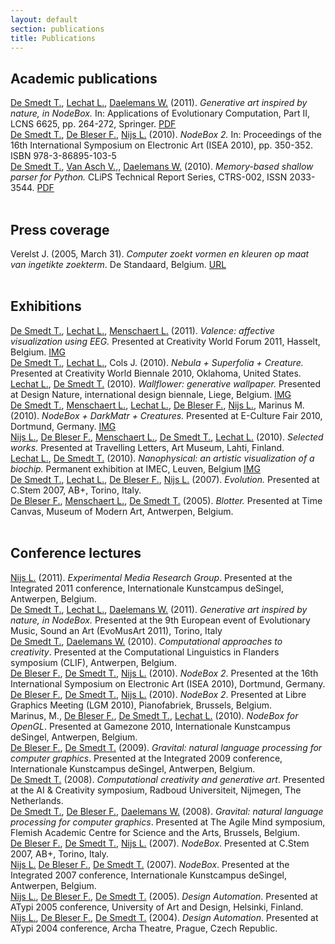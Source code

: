 ```yaml
---
layout: default
section: publications
title: Publications
---
```

<h2>Academic publications</h2>
<!-- Peer-reviewed journal papers, conference proceedings, book chapters, technical reports, PhD theses. -->
<!-- =================================================================================================== -->

<div class="publication box">
	<a href="../people/tom-de-smedt.html" class="author">De Smedt T.</a>, 
	<a href="http://ludivinelechat.be" class="author">Lechat L.</a>, 
	<a href="http://www.clips.ua.ac.be/people/walter-daelemans" class="author">Daelemans W.</a> 
	(2011). 
	<cite>Generative art inspired by nature, in NodeBox.</cite> 
	In: Applications of Evolutionary Computation, Part II, LCNS 6625, pp. 264-272, Springer. 
	<a href="http://www.clips.ua.ac.be/sites/default/files/desmedt-generative-art.pdf" class="attachment">PDF</a>
</div>

<div class="publication box">
	<a href="../people/tom-de-smedt.html" class="author">De Smedt T.</a>, 
	<a href="../people/frederik-de-bleser.html" class="author">De Bleser F.</a>, 
	<a href="../people/lucas-nijs.html" class="author">Nijs L.</a> 
	(2010). 
	<cite>NodeBox 2.</cite> 
	In: Proceedings of the 16th International Symposium on Electronic Art (ISEA 2010), pp. 350-352. ISBN 978-3-86895-103-5
</div>

<div class="publication box">
	<a href="../people/tom-de-smedt.html" class="author">De Smedt T.</a>, 
	<a href="http://www.clips.ua.ac.be/people/vincent-van-asch" class="author">Van Asch V.,</a>, 
	<a href="http://www.clips.ua.ac.be/people/walter-daelemans" class="author">Daelemans W.</a> 
	(2010). 
	<cite>Memory-based shallow parser for Python.</cite> CLiPS Technical Report Series, CTRS-002, ISSN 2033-3544. 
	<a href="http://www.clips.ua.ac.be/sites/default/files/ctrs-002.pdf" class="attachment">PDF</a>
</div>

<br>
<h2>Press coverage</h2>
<!-- Newspaper articles about EMRG and citing EMRG or EMRG members. -->
<!-- =================================================================================================== -->

<div class="publication press box">
	Verelst J. 
	(2005, March 31). 
	<cite>Computer zoekt vormen en kleuren op maat van ingetikte zoekterm</cite>. 
	De Standaard, Belgium. 
	<a href="http://destandaard.be/artikel/detail.aspx?artikelid=GR9DNGVE&word=nodebox" class="attachment">URL</a>
</div>

<br>
<h2>Exhibitions</h2>
<!-- Solo exhibitions or international group exhibitions. -->
<!-- =================================================================================================== -->

<div class="publication exhibition box">
	<a href="../people/tom-de-smedt.html" class="author">De Smedt T.</a>, 
	<a href="http://ludivinelechat.be" class="author">Lechat L.</a>, 
	<a href="../people/lieven-menschaert.html" class="author">Menschaert L.</a> 
	(2011). 
	<cite>Valence: affective visualization using EEG.</cite> 
	Presented at Creativity World Forum 2011, Hasselt, Belgium. 
	<a href="http://organisms.be/index.php/valence" class="attachment">IMG</a>
</div>

<div class="publication exhibition box">
	<a href="../people/tom-de-smedt.html" class="author">De Smedt T.</a>, 
	<a href="http://ludivinelechat.be" class="author">Lechat L.</a>, 
	Cols J. 
	(2010). 
	<cite>Nebula + Superfolia + Creature.</cite> 
	Presented at Creativity World Biennale 2010, Oklahoma, United States.
</div>

<div class="publication exhibition box">
	<a href="http://ludivinelechat.be" class="author">Lechat L.</a>, 
	<a href="../people/tom-de-smedt.html" class="author">De Smedt T.</a> 
	(2010). 
	<cite>Wallflower: generative wallpaper.</cite> 
	Presented at Design Nature, international design biennale, Liege, Belgium. 
	<a href="http://organisms.be/index.php/wallflower" class="attachment">IMG</a>
</div>

<div class="publication exhibition box">
	<a href="../people/tom-de-smedt.html" class="author">De Smedt T.</a>, 
	<a href="../people/lieven-menschaert.html" class="author">Menschaert L.</a>, 
	<a href="http://ludivinelechat.be" class="author">Lechat L.</a>, 
	<a href="../people/frederik-de-bleser.html" class="author">De Bleser F.</a>, 
	<a href="../people/lucas-nijs.html" class="author">Nijs L.</a>, 
	Marinus M. 
	(2010). 
	<cite>NodeBox + DarkMatr + Creatures.</cite> 
	Presented at E-Culture Fair 2010, Dortmund, Germany. 
	<a href="http://organisms.be/index.php/ecf" class="attachment">IMG</a>
</div>

<div class="publication exhibition box">
	<a href="../people/lucas-nijs.html" class="author">Nijs L.</a>, 
	<a href="../people/frederik-de-bleser.html" class="author">De Bleser F.</a>, 
	<a href="../people/lieven-menschaert.html" class="author">Menschaert L.</a>, 
	<a href="../people/tom-de-smedt.html" class="author">De Smedt T.</a>, 
	<a href="http://ludivinelechat.be" class="author">Lechat L.</a> 
	(2010). 
	<cite>Selected works.</cite> 
	Presented at Travelling Letters, Art Museum, Lahti, Finland.
</div>

<div class="publication exhibition box">
	<a href="http://ludivinelechat.be" class="author">Lechat L.</a>, 
	<a href="../people/tom-de-smedt.html" class="author">De Smedt T.</a> 
	(2010). 
	<cite>Nanophysical: an artistic visualization of a biochip.</cite> 
	Permanent exhibition at IMEC, Leuven, Belgium 
	<a href="http://organisms.be/index.php/nanophysical" class="attachment">IMG</a>
</div>

<div class="publication exhibition box">
	<a href="../people/tom-de-smedt.html" class="author">De Smedt T.</a>, 
	<a href="http://ludivinelechat.be" class="author">Lechat L.</a>, 
	<a href="../people/frederik-de-bleser.html" class="author">De Bleser F.</a>, 
	<a href="../people/lucas-nijs.html" class="author">Nijs L.</a> 
	(2007). 
	<cite>Evolution.</cite> 
	Presented at C.Stem 2007, AB+, Torino, Italy.
</div>

<div class="publication exhibition box">
	<a href="../people/frederik-de-bleser.html" class="author">De Bleser F.</a>, 
	<a href="../people/lieven-menschaert.html" class="author">Menschaert L.</a>, 
	<a href="../people/tom-de-smedt.html" class="author">De Smedt T.</a> 
	(2005). 
	<cite>Blotter.</cite> 
	Presented at Time Canvas, Museum of Modern Art, Antwerpen, Belgium.
</div>

<br>
<h2>Conference lectures</h2>
<!-- Conference lectures and invited symposia talks. -->
<!-- =================================================================================================== -->

<div class="publication talk box">
	<a href="../people/lucas-nijs.html" class="author">Nijs L.</a> (2011). 
	<cite>Experimental Media Research Group</cite>. 
	Presented at the Integrated 2011 conference, Internationale Kunstcampus deSingel, Antwerpen, Belgium.
</div>

<div class="publication talk box">
	<a href="../people/tom-de-smedt.html" class="author">De Smedt T.</a>, 
	<a href="http://ludivinelechat.be" class="author">Lechat L.</a>, 
	<a href="http://www.clips.ua.ac.be/people/walter-daelemans" class="author">Daelemans W.</a> 
	(2011).  
	<cite>Generative art inspired by nature, in NodeBox.</cite> 
	Presented at the 9th European event of Evolutionary Music, Sound an Art (EvoMusArt 2011), Torino, Italy
</div>

<div class="publication talk box">
	<a href="../people/tom-de-smedt.html" class="author">De Smedt T.</a>, 
	<a href="http://www.clips.ua.ac.be/people/walter-daelemans" class="author">Daelemans W.</a> 
	(2010). 
	<cite>Computational approaches to creativity</cite>. 
	Presented at the Computational Linguistics in Flanders symposium (CLIF), Antwerpen, Belgium.
</div>

<div class="publication talk box">
	<a href="../people/frederik-de-bleser.html" class="author">De Bleser F.</a>, 
	<a href="../people/tom-de-smedt.html" class="author">De Smedt T.</a>, 
	<a href="../people/lucas-nijs.html" class="author">Nijs L.</a> 
	(2010). 
	<cite>NodeBox 2</cite>. 
	Presented at the 16th International Symposium on Electronic Art (ISEA 2010), Dortmund, Germany.
</div>

<div class="publication talk box">
	<a href="../people/frederik-de-bleser.html" class="author">De Bleser F.</a>, 
	<a href="../people/tom-de-smedt.html" class="author">De Smedt T.</a>, 
	<a href="../people/lucas-nijs.html" class="author">Nijs L.</a> 
	(2010). 
	<cite>NodeBox 2</cite>. 
	Presented at Libre Graphics Meeting (LGM 2010), Pianofabriek, Brussels, Belgium.
</div>

<div class="publication talk box">
	Marinus, M., 
	<a href="../people/frederik-de-bleser.html" class="author">De Bleser F.</a>, 
	<a href="../people/tom-de-smedt.html" class="author">De Smedt T.</a>, 
	<a href="http://ludivinelechat.be" class="author">Lechat L.</a> 
	(2010). 
	<cite>NodeBox for OpenGL</cite>. 
	Presented at Gamezone 2010, Internationale Kunstcampus deSingel, Antwerpen, Belgium.
</div>

<div class="publication talk box">
	<a href="../people/frederik-de-bleser.html" class="author">De Bleser F.</a>, 
	<a href="../people/tom-de-smedt.html" class="author">De Smedt T.</a> 
	(2009). 
	<cite>Gravital: natural language processing for computer graphics</cite>. 
	Presented at the Integrated 2009 conference, Internationale Kunstcampus deSingel, Antwerpen, Belgium.
</div>

<div class="publication talk box">
	<a href="../people/tom-de-smedt.html" class="author">De Smedt T.</a> 
	(2008). 
	<cite>Computational creativity and generative art</cite>. 
	Presented at the AI &amp; Creativity symposium, Radboud Universiteit, Nijmegen, The Netherlands.
</div>

<div class="publication talk box">
	<a href="../people/tom-de-smedt.html" class="author">De Smedt T.</a>, 
	<a href="../people/frederik-de-bleser.html" class="author">De Bleser F.</a>, 
	<a href="http://www.clips.ua.ac.be/people/walter-daelemans" class="author">Daelemans W.</a> 
	(2008). 
	<cite>Gravital: natural language processing for computer graphics</cite>. 
	Presented at The Agile Mind symposium, Flemish Academic Centre for Science and the Arts, Brussels, Belgium.
</div>

<div class="publication talk box">
	<a href="../people/frederik-de-bleser.html" class="author">De Bleser F.</a>,
	<a href="../people/tom-de-smedt.html" class="author">De Smedt T.</a>, 
	<a href="../people/lucas-nijs.html" class="author">Nijs L.</a> 
	(2007). 
	<cite>NodeBox</cite>. 
	Presented at C.Stem 2007, AB+, Torino, Italy.
</div>

<div class="publication talk box">
	<a href="../people/lucas-nijs.html" class="author">Nijs L.</a>
	<a href="../people/frederik-de-bleser.html" class="author">De Bleser F.</a>,
	<a href="../people/tom-de-smedt.html" class="author">De Smedt T.</a> 
	(2007). 
	<cite>NodeBox</cite>. 
	Presented at the Integrated 2007 conference, Internationale Kunstcampus deSingel, Antwerpen, Belgium.
</div>

<div class="publication talk box">
	<a href="../people/lucas-nijs.html" class="author">Nijs L.</a>, 
	<a href="../people/frederik-de-bleser.html" class="author">De Bleser F.</a>,
	<a href="../people/tom-de-smedt.html" class="author">De Smedt T.</a> 
	(2005). 
	<cite>Design Automation</cite>. 
	Presented at ATypi 2005 conference, University of Art and Design, Helsinki, Finland.
</div>

<div class="publication talk box">
	<a href="../people/lucas-nijs.html" class="author">Nijs L.</a>, 
	<a href="../people/frederik-de-bleser.html" class="author">De Bleser F.</a>,
	<a href="../people/tom-de-smedt.html" class="author">De Smedt T.</a> 
	(2004). 
	<cite>Design Automation</cite>. 
	Presented at ATypi 2004 conference, Archa Theatre, Prague, Czech Republic.
</div>
